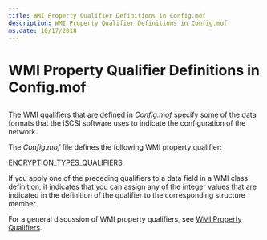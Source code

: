 ```yaml
---
title: WMI Property Qualifier Definitions in Config.mof
description: WMI Property Qualifier Definitions in Config.mof
ms.date: 10/17/2018
---
```


# WMI Property Qualifier Definitions in Config.mof


## <span id="ddk_wmi_property_qualifier_definitions_in_config_mof_kr"></span><span id="DDK_WMI_PROPERTY_QUALIFIER_DEFINITIONS_IN_CONFIG_MOF_KR"></span>


The WMI qualifiers that are defined in *Config.mof* specify some of the data formats that the iSCSI software uses to indicate the configuration of the network.

The *Config.mof* file defines the following WMI property qualifier:

[ENCRYPTION\_TYPES\_QUALIFIERS](encryption-types-qualifiers.md)

If you apply one of the preceding qualifiers to a data field in a WMI class definition, it indicates that you can assign any of the integer values that are indicated in the definition of the qualifier to the corresponding structure member.

For a general discussion of WMI property qualifiers, see [WMI Property Qualifiers](../kernel/wmi-property-qualifiers.md).

 

